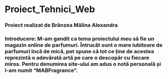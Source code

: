# Proiect_Tehnici_Web

 
### Proiect realizat de Brânzea Mălina Alexandra

### Introducere: M-am gandit ca tema proiectului meu să fie un magazin online de parfumuri. Întrucât sunt o mare iubitoare de parfumuri încă de mică, pot spune că tot ce ține de acestea reprezintă o adevărată artă pe care o descopăr cu fiecare miros. Pentru denumirea site-ului am adus o notă personală și l-am numit “MABFragrance”.

